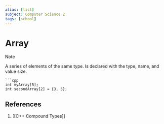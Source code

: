 ```yaml
---
alias: [list]
subject: Computer Science 2
tags: [school]
---
```

# Array


> [!note]
> A series of elements of the same type. Is declared with the type, name, and value size.

````ad-example
```cpp
int myArray[5];
int secondArray[2] = {3, 5};
````

## References
1. [[C++ Compound Types]]